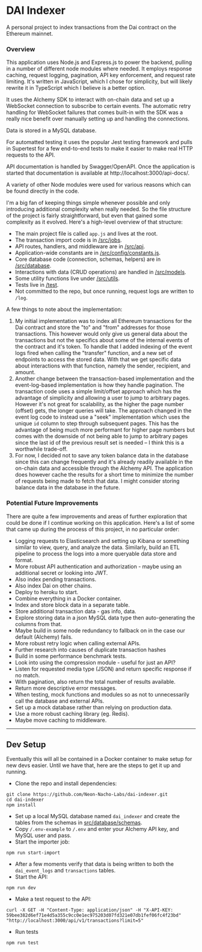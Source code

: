 # DAI Indexer

A personal project to index transactions from the Dai contract on the Ethereum mainnet.

### Overview

This application uses Node.js and Express.js to power the backend, pulling in a number of different node modules where needed. It employs response caching, request logging, pagination, API key enforcement, and request rate limiting. It's written in JavaScript, which I chose for simplicity, but will likely rewrite it in TypeScript which I believe is a better option.

It uses the Alchemy SDK to interact with on-chain data and set up a WebSocket connection to subscribe to certain events. The automatic retry handling for WebSocket failures that comes built-in with the SDK was a really nice benefit over manually setting up and handling the connections.

Data is stored in a MySQL database.

For automatted testing it uses the popular Jest testing framework and pulls in Supertest for a few end-to-end tests to make it easier to make real HTTP requests to the API.

API documentation is handled by Swagger/OpenAPI. Once the application is started that documentation is available at http://localhost:3000/api-docs/.

A variety of other Node modules were used for various reasons which can be found directly in the code.

I'm a big fan of keeping things simple whenever possible and only introducing additional complexity when really needed. So the file structure of the project is fairly straightforward, but even that gained some complexity as it evolved. Here's a high-level overview of that structure:

* The main project file is called `app.js` and lives at the root.
* The transaction import code is in [/src/jobs](https://github.com/Neon-Nacho-Labs/dai-indexer/tree/main/src/jobs).
* API routes, handlers, and middleware are in [/src/api](https://github.com/Neon-Nacho-Labs/dai-indexer/tree/main/src/api).
* Application-wide constants are in [/src/config/constants.js](https://github.com/Neon-Nacho-Labs/dai-indexer/blob/main/src/config/constants.js).
* Core database code (connection, schemas, helpers) are in [/src/database](https://github.com/Neon-Nacho-Labs/dai-indexer/tree/main/src/database).
* Interactions with data (CRUD operations) are handled in [/src/models](https://github.com/Neon-Nacho-Labs/dai-indexer/tree/main/src/models).
* Some utility functions live under [/src/utils](https://github.com/Neon-Nacho-Labs/dai-indexer/tree/main/src/utils).
* Tests live in [/test](https://github.com/Neon-Nacho-Labs/dai-indexer/tree/main/test).
* Not committed to the repo, but once running, request logs are written to `/log`.

A few things to note about the implementation:

1. My initial implementation was to index all Ethereum transactions for the Dai contract and store the "to" and "from" addresses for those transactions. This however would only give us general data about the transactions but not the specifics about some of the internal events of the contract and it's token. To handle that I added indexing of the event logs fired when calling the "transfer" function, and a new set of endpoints to access the stored data. With that we get specific data about interactions with that function, namely the sender, recipient, and amount.
2. Another change between the transaction-based implementation and the event-log-based implementation is how they handle pagination. The transaction code uses a simple limit/offset approach which has the advantage of simplicity and allowing a user to jump to arbitrary pages. However it's not great for scalability, as the higher the page number (offset) gets, the longer queries will take. The approach changed in the event log code to instead use a "seek" implementation which uses the unique `id` column to step through subsequent pages. This has the advantage of being much more performant for higher page numbers but comes with the downside of not being able to jump to arbitrary pages since the last id of the previous result set is needed – I think this is a worthwhile trade-off.
3. For now, I decided not to save any token balance data in the database since this can change frequently and it's already readily available in the on-chain data and accessible through the Alchemy API. The application does however cache the results for a short time to minimize the number of requests being made to fetch that data. I might consider storing balance data in the database in the future.

### Potential Future Improvements
There are quite a few improvements and areas of further exploration that could be done if I continue working on this application. Here's a list of some that came up during the process of this project, in no particular order:

* Logging requests to Elasticsearch and setting up Kibana or something similar to view, query, and analyze the data. Similarly, build an ETL pipeline to process the logs into a more queryable data store and format.
* More robust API authentication and authorization - maybe using an additional secret or looking into JWT.
* Also index pending transactions.
* Also index Dai on other chains.
* Deploy to heroku to start.
* Combine everything in a Docker container.
* Index and store block data in a separate table.
* Store additional transaction data - gas info, data.
* Explore storing data in a json MySQL data type then auto-generating the columns from that.
* Maybe build in some node redundancy to fallback on in the case our default (Alchemy) fails.
* More robust retry logic when calling external APIs.
* Further research into causes of duplicate transaction hashes
* Build in some performance benchmark tests.
* Look into using the compression module - useful for just an API?
* Listen for requested media type (JSON) and return specific response if no match.
* With pagination, also return the total number of results available.
* Return more descriptive error messages.
* When testing, mock functions and modules so as not to unnecessarily call the database and external APIs.
* Set up a mock database rather than relying on production data.
* Use a more robust caching library (eg. Redis).
* Maybe move caching to middleware.

-----

## Dev Setup

Eventually this will all be contained in a Docker container to make setup for new devs easier. Until we have that, here are the steps to get it up and running.

* Clone the repo and install dependencies:
```
git clone https://github.com/Neon-Nacho-Labs/dai-indexer.git
cd dai-indexer
npm install
```
* Set up a local MySQL database named `dai_indexer` and create the tables from the schemas in [src/database/schemas](https://github.com/Neon-Nacho-Labs/dai-indexer/tree/main/src/database/schemas).
* Copy `/.env-example` to `/.env` and enter your Alchemy API key, and MySQL user and pass.
* Start the importer job:
```
npm run start-import
```
* After a few moments verify that data is being written to both the `dai_event_logs` and `transactions` tables.
* Start the API:
```
npm run dev
```
* Make a test request to the API:
```
curl -X GET -H "Content-Type: application/json" -H "X-API-KEY: 59bee382d6ef71e4d5a355c9cc0e1ec975203d07fd321e07db1fef06fc4f23bd" "http://localhost:3000/api/v1/transactions?limit=5"
```
* Run tests
```
npm run test
```
